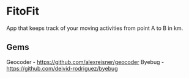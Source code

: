 # FitoFit

App that keeps track of your moving activities from point A to B in km.

## Gems

Geocoder - https://github.com/alexreisner/geocoder
Byebug - https://github.com/deivid-rodriguez/byebug
